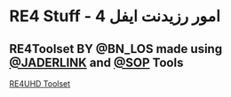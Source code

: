 # RE4 Stuff - امور رزيدنت ايفل 4

## RE4Toolset BY @BN_LOS made using [@JADERLINK](https://github.com/JADERLINK) and [@SOP](https://residentevilmodding.boards.net/user/987) Tools

[RE4UHD Toolset](https://github.com/BNLOS/links/releases/download/RE4Tools/RE4UHD.Toolset.7z)
